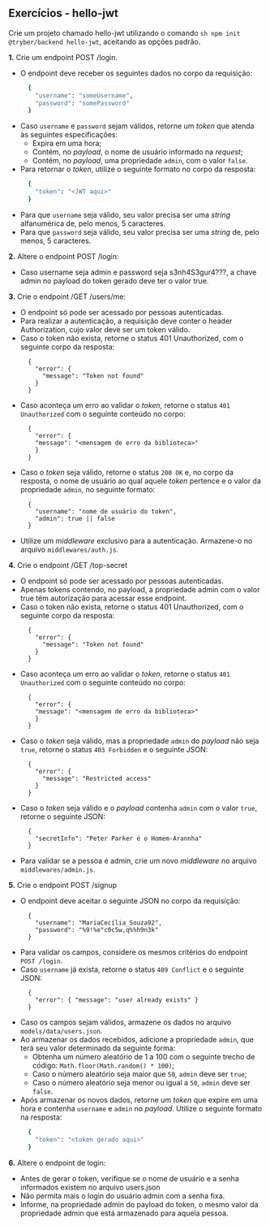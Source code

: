 ## Exercícios - hello-jwt

Crie um projeto chamado hello-jwt utilizando o comando ```sh npm init @tryber/backend hello-jwt```, aceitando as opções padrão.

**1.** Crie um endpoint POST /login.
* O endpoint deve receber os seguintes dados no corpo da requisição:
  ```sh
    {
      "username": "someUsername",
      "password": "somePassword"
    }
  ```
* Caso `username` e `password` sejam válidos, retorne um _token_ que atenda às seguintes especificações:
    - Expira em uma hora;
    - Contém, no _payload_, o nome de usuário informado na _request_;
    - Contém, no _payload_, uma propriedade `admin`, com o valor `false`.
* Para retornar o _token_, utilize o seguinte formato no corpo da resposta:
  ```sh
    {
      "token": "<JWT aqui>"
    }
  ```
* Para que `username` seja válido, seu valor precisa ser uma _string_ alfanumérica de, pelo menos, 5 caracteres.
* Para que `password` seja válido, seu valor precisa ser uma _string_ de, pelo menos, 5 caracteres.

**2.** Altere o endpoint POST /login:
* Caso username seja admin e password seja s3nh4S3gur4???, a chave admin no payload do token gerado deve ter o valor true.

**3.** Crie o endpoint /GET /users/me:
* O endpoint só pode ser acessado por pessoas autenticadas.
* Para realizar a autenticação, a requisição deve conter o header Authorization, cujo valor deve ser um token válido.
* Caso o token não exista, retorne o status 401 Unauthorized, com o seguinte corpo da resposta:
  ```
    {
      "error": {
        "message": "Token not found"
      }
    }
  ```
* Caso aconteça um erro ao validar o _token_, retorne o status `401 Unauthorized` com o seguinte conteúdo no corpo:
  ```
    {
      "error": {
      "message": "<mensagem de erro da biblioteca>"
      }
    }
  ```
* Caso o _token_ seja válido, retorne o status `200 OK` e, no corpo da resposta, o nome de usuário ao qual aquele _token_ pertence e o valor da propriedade `admin`, no seguinte formato:
  ```
    {
      "username": "nome de usuário do token",
      "admin": true || false
    }
  ```
* Utilize um _middleware_ exclusivo para a autenticação. Armazene-o no arquivo `middlewares/auth.js`.

**4.** Crie o endpoint /GET /top-secret
* O endpoint só pode ser acessado por pessoas autenticadas.
* Apenas tokens contendo, no payload, a propriedade admin com o valor true têm autorização para acessar esse endpoint.
* Caso o token não exista, retorne o status 401 Unauthorized, com o seguinte corpo da resposta:
  ```
    {
      "error": {
        "message": "Token not found"
      }
    }
  ```
* Caso aconteça um erro ao validar o _token_, retorne o status `401 Unauthorized` com o seguinte conteúdo no corpo:
  ```
    {
      "error": {
      "message": "<mensagem de erro da biblioteca>"
      }
    }
  ```
* Caso o _token_ seja válido, mas a propriedade `admin` do _payload_ não seja `true`, retorne o status `403 Forbidden` e o seguinte JSON:
  ```
    {
      "error": {
        "message": "Restricted access"
      }
    }
  ```
* Caso o _token_ seja válido e o _payload_ contenha `admin` com o valor `true`, retorne o seguinte JSON:
  ```
    {
      "secretInfo": "Peter Parker é o Homem-Arannha"
    }
  ```
* Para validar se a pessoa é admin, crie um novo _middleware_ no arquivo `middlewares/admin.js`.

**5.** Crie o endpoint POST /signup
* O endpoint deve aceitar o seguinte JSON no corpo da requisição:
  ```
    {
      "username": "MariaCecília_Souza92",
      "password": "%9!%e"c0c5w,q%%h9n3k"
    }
  ```
* Para validar os campos, considere os mesmos critérios do endpoint `POST /login`.
* Caso `username` já exista, retorne o status `409 Conflict` e o seguinte JSON:
  ```
    {
      "error": { "message": "user already exists" }
    }
  ```
* Caso os campos sejam válidos, armazene os dados no arquivo `models/data/users.json`.
* Ao armazenar os dados recebidos, adicione a propriedade `admin`, que terá seu valor determinado da seguinte forma:
  * Obtenha um número aleatório de 1 a 100 com o seguinte trecho de código:  `Math.floor(Math.random() * 100)`;
  * Caso o número aleatório seja maior que `50`, `admin` deve ser `true`;
  * Caso o número aleatório seja menor ou igual a `50`, `admin` deve ser `false`.
* Após armazenar os novos dados, retorne um _token_ que expire em uma hora e contenha `username` e `admin` no _payload_. Utilize o seguinte formato na resposta:
  ```sh
    {
      "token": "<token gerado aqui>"
    }
  ```

**6.** Altere o endpoint de login:
* Antes de gerar o token, verifique se o nome de usuário e a senha informados existem no arquivo users.json
* Não permita mais o login do usuário admin com a senha fixa.
* Informe, na propriedade admin do payload do token, o mesmo valor da propriedade admin que está armazenado para aquela pessoa.